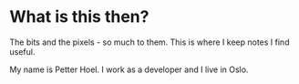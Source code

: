 # What is this then?

The bits and the pixels - so much to them. This is where I keep notes I find useful. 

My name is Petter Hoel. I work as a developer and I live in Oslo. 
